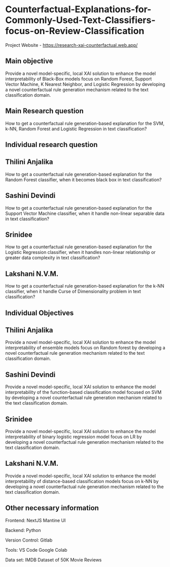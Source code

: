 
# Counterfactual-Explanations-for-Commonly-Used-Text-Classifiers-focus-on-Review-Classification

Project Website - https://research-xai-counterfactual.web.app/

## Main objective
Provide a novel model-specific, local  XAI solution to enhance the model interpretability of Black-Box models focus on
Random Forest, Support Vector Machine, K Nearest Neighbor, and Logistic Regression by developing a novel counterfactual rule generation
mechanism related to the text classification domain.

## Main Research question

How to get a counterfactual rule generation-based explanation for the SVM, k-NN, Random Forest and Logistic Regression in text classification?

## Individual research question

## Thilini Anjalika

How to get a counterfactual rule generation-based explanation for the Random Forest classifier, when it becomes black box in text classification?

## Sashini Devindi

How to get a counterfactual rule generation-based explanation for the Support Vector Machine classifier, when it handle non-linear separable data in text classification?

## Srinidee

How to get a counterfactual rule generation-based explanation for the Logistic Regression classifier, when it handles non-linear relationship or greater data complexity in text classification?

## Lakshani N.V.M.

How to get a counterfactual rule generation-based explanation for the k-NN classifier, when it handle  Curse of Dimensionality problem in text classification?

## Individual Objectives


## Thilini Anjalika

Provide a novel model-specific, local  XAI solution to enhance the model interpretability of ensemble models focus on Random forest by developing a novel counterfactual rule generation mechanism related to the text classification domain.

## Sashini Devindi

Provide a novel model-specific, local  XAI solution to enhance the model interpretability of the function-based classification model focused on  SVM by developing a novel counterfactual rule generation mechanism related to the text classification domain.

## Srinidee

Provide a novel model-specific, local XAI solution to enhance the model interpretability of binary logistic regression model focus on LR by developing a novel counterfactual rule generation mechanism related to the text classification domain.

## Lakshani N.V.M.

Provide a novel model-specific, local  XAI solution to enhance the model interpretability of distance-based classification models focus on  k-NN by developing a novel counterfactual rule generation mechanism related to the text classification domain.

## Other necessary information
Frontend:
NextJS
Mantine UI

Backend:
Python

Version Control:
Gitlab

Tools:
VS Code
Google Colab

Data set:
IMDB Dataset of 50K Movie Reviews
